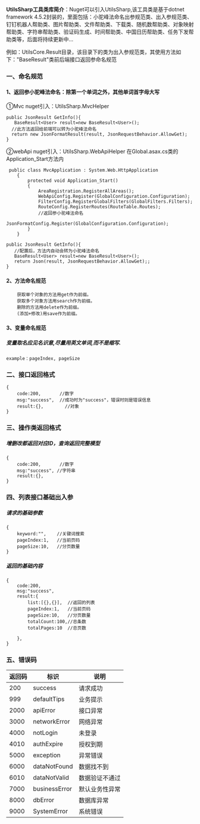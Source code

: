 **UtilsSharp工具类库简介**：Nuget可以引入UtilsSharp,该工具类是基于dotnet framework 4.5.2封装的，里面包括：小驼峰法命名出参规范类、出入参规范类、钉钉机器人帮助类、图片帮助类、文件帮助类、下载类、随机数帮助类、对象映射帮助类、字符串帮助类、验证码生成、时间帮助类、中国日历帮助类、任务下发帮助类等，后面将持续更新中…

例如：UtilsCore.Result目录，该目录下的类为出入参规范类，其使用方法如下："BaseResult"类前后端接口返回参命名规范
 
### 一、命名规范

#### 1、返回参小驼峰法命名：除第一个单词之外，其他单词首字母大写

①Mvc nuget引入：UtilsSharp.MvcHelper 
```
public JsonResult GetInfo(){
   BaseResult<User> result=new BaseResult<User>();
  //此方法返回给前端可以转为小驼峰法命名
  return new JsonFormatResult(result, JsonRequestBehavior.AllowGet);
}

```
②webApi nuget引入：UtilsSharp.WebApiHelper
在Global.asax.cs类的Application_Start方法内

```
 public class MvcApplication : System.Web.HttpApplication
    {
        protected void Application_Start()
        {
            AreaRegistration.RegisterAllAreas();
            WebApiConfig.Register(GlobalConfiguration.Configuration);
            FilterConfig.RegisterGlobalFilters(GlobalFilters.Filters);
            RouteConfig.RegisterRoutes(RouteTable.Routes);
            //返回参小驼峰法命名
            JsonFormatConfig.Register(GlobalConfiguration.Configuration);
        }
    }
```

```
public JsonResult GetInfo(){
   //配置后，方法内自动会转为小驼峰法命名
   BaseResult<User> result=new BaseResult<User>();
   return Json(result, JsonRequestBehavior.AllowGet);;
}
```


#### 2、方法命名规范
```
    获取单个对象的方法用get作为前缀。
    获取多个对象方法用search作为前缀。
    删除的方法用delete作为前缀。
    (添加+修改)用save作为前缀。
```
#### 3、变量命名规范
##### 变量取名应见名识意,尽量用英文单词,而不是缩写.
```
example：pageIndex, pageSize
```

### 二、接口返回格式

```
{
    code:200,       //数字
    msg:"success",  //成功时为"success"，错误时则是错误信息
    result:{},        //对象
}
```
### 三、操作类返回格式

##### 增删改都返回对应ID，查询返回完整模型
```
{
    code:200,       //数字
    msg:"success", //字符串
    result:{},
}
```

### 四、列表接口基础出入参

##### 请求的基础参数
```
{
    keyword:"",    //关键词搜索
    pageIndex:1,   //当前页码
    pageSize:10,   //分页数量
}
```

##### 返回的基础内容
```
{
    code:200, 
    msg:"success",
    result:{
        list:[{},{}],  //返回的列表
        pageIndex:1,   //当前页码
        pageSize:10,   //分页数量
        totalCount:100,//总条数
        totalPages:10  //总页数 
        
    },
}
```
### 五、错误码

返回码 | 标识 |  说明  
-|-|-
200|success|请求成功
999|defaultTips|业务提示
2000|apiError|接口异常
3000|networkError|网络异常
4000|notLogin|未登录
4010|authExpire|授权到期
5000|exception|异常错误
6000|dataNotFound|数据找不到
6010|dataNotValid|数据验证不通过
7000|businessError|默认业务性异常
8000|dbError|数据库异常
9000|SystemError|系统错误
